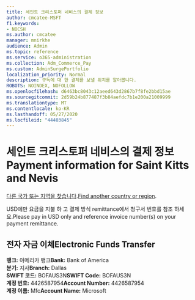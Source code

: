 ```yaml
---
title: 세인트 크리스토퍼 네비스의 결제 정보
author: cmcatee-MSFT
f1.keywords:
- NOCSH
ms.author: cmcatee
manager: mnirkhe
audience: Admin
ms.topic: reference
ms.service: o365-administration
ms.collection: Adm_Commerce_Pay
ms.custom: AdminSurgePortfolio
localization_priority: Normal
description: 구독에 대 한 결제를 보낼 위치를 알아봅니다.
ROBOTS: NOINDEX, NOFOLLOW
ms.openlocfilehash: d6463bc8043c12aeed643d2867b7f8fe2bbd15ae
ms.sourcegitcommit: 2d59b24b877487f3b84aefdc7b1e200a21009999
ms.translationtype: MT
ms.contentlocale: ko-KR
ms.lasthandoff: 05/27/2020
ms.locfileid: "44403845"
---
```

# <a name="payment-information-for-saint-kitts-and-nevis"></a><span data-ttu-id="a82d5-103">세인트 크리스토퍼 네비스의 결제 정보</span><span class="sxs-lookup"><span data-stu-id="a82d5-103">Payment information for Saint Kitts and Nevis</span></span>

<span data-ttu-id="a82d5-104">[다른 국가 또는 지역을 찾습니다](../billing-and-payments/pay-for-your-subscription.md).</span><span class="sxs-lookup"><span data-stu-id="a82d5-104">[Find another country or region](../billing-and-payments/pay-for-your-subscription.md).</span></span>

<span data-ttu-id="a82d5-105">USD에만 요금을 지불 하 고 결제 방식 remittance에서 청구서 번호를 참조 하세요.</span><span class="sxs-lookup"><span data-stu-id="a82d5-105">Please pay in USD only and reference invoice number(s) on your payment remittance.</span></span>

## <a name="electronic-funds-transfer"></a><span data-ttu-id="a82d5-106">전자 자금 이체</span><span class="sxs-lookup"><span data-stu-id="a82d5-106">Electronic Funds Transfer</span></span>

<span data-ttu-id="a82d5-107">**뱅크:** 아메리카 뱅크</span><span class="sxs-lookup"><span data-stu-id="a82d5-107">**Bank:** Bank of America</span></span>  
<span data-ttu-id="a82d5-108">**분기:** 지사</span><span class="sxs-lookup"><span data-stu-id="a82d5-108">**Branch:** Dallas</span></span>  
<span data-ttu-id="a82d5-109">**SWIFT 코드:** BOFAUS3N</span><span class="sxs-lookup"><span data-stu-id="a82d5-109">**SWIFT Code:** BOFAUS3N</span></span>  
<span data-ttu-id="a82d5-110">**계정 번호:** 4426587954</span><span class="sxs-lookup"><span data-stu-id="a82d5-110">**Account Number:** 4426587954</span></span>  
<span data-ttu-id="a82d5-111">**계정 이름:** Mfc</span><span class="sxs-lookup"><span data-stu-id="a82d5-111">**Account Name:** Microsoft</span></span>  